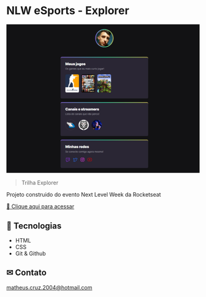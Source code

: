 # NLW eSports - Explorer

![preview](./.github/preview.png)

> Trilha Explorer

Projeto construido do evento Next Level Week da Rocketseat


[🔗 Clique aqui para acessar](https://matheus-cruz-dev.github.io/nlw-esports/)

## 🚀 Tecnologias

- HTML
- CSS
- Git & Github

## ✉ Contato

matheus.cruz.2004@hotmail.com